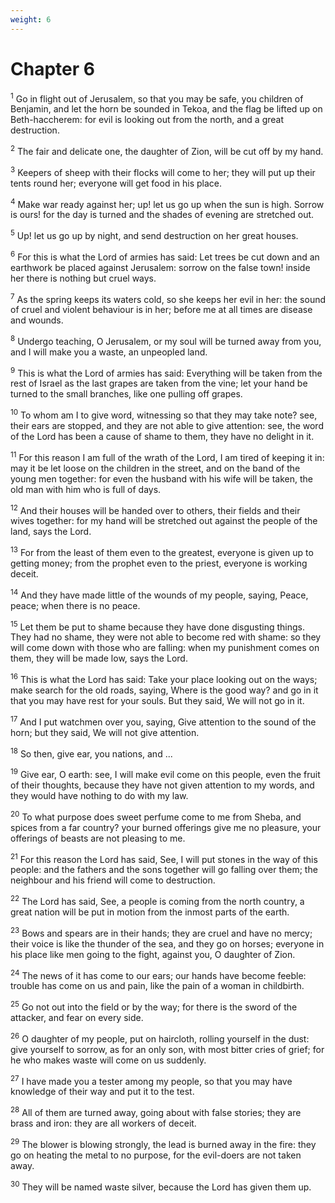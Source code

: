 ```yaml
---
weight: 6
---
```


# Chapter 6

<sup>1</sup> Go in flight out of Jerusalem, so that you may be safe, you children of Benjamin, and let the horn be sounded in Tekoa, and the flag be lifted up on Beth-haccherem: for evil is looking out from the north, and a great destruction. 

<sup>2</sup> The fair and delicate one, the daughter of Zion, will be cut off by my hand. 

<sup>3</sup> Keepers of sheep with their flocks will come to her; they will put up their tents round her; everyone will get food in his place. 

<sup>4</sup> Make war ready against her; up! let us go up when the sun is high. Sorrow is ours! for the day is turned and the shades of evening are stretched out. 

<sup>5</sup> Up! let us go up by night, and send destruction on her great houses. 

<sup>6</sup> For this is what the Lord of armies has said: Let trees be cut down and an earthwork be placed against Jerusalem: sorrow on the false town! inside her there is nothing but cruel ways. 

<sup>7</sup> As the spring keeps its waters cold, so she keeps her evil in her: the sound of cruel and violent behaviour is in her; before me at all times are disease and wounds. 

<sup>8</sup> Undergo teaching, O Jerusalem, or my soul will be turned away from you, and I will make you a waste, an unpeopled land. 

<sup>9</sup> This is what the Lord of armies has said: Everything will be taken from the rest of Israel as the last grapes are taken from the vine; let your hand be turned to the small branches, like one pulling off grapes. 

<sup>10</sup> To whom am I to give word, witnessing so that they may take note? see, their ears are stopped, and they are not able to give attention: see, the word of the Lord has been a cause of shame to them, they have no delight in it. 

<sup>11</sup> For this reason I am full of the wrath of the Lord, I am tired of keeping it in: may it be let loose on the children in the street, and on the band of the young men together: for even the husband with his wife will be taken, the old man with him who is full of days. 

<sup>12</sup> And their houses will be handed over to others, their fields and their wives together: for my hand will be stretched out against the people of the land, says the Lord. 

<sup>13</sup> For from the least of them even to the greatest, everyone is given up to getting money; from the prophet even to the priest, everyone is working deceit. 

<sup>14</sup> And they have made little of the wounds of my people, saying, Peace, peace; when there is no peace. 

<sup>15</sup> Let them be put to shame because they have done disgusting things. They had no shame, they were not able to become red with shame: so they will come down with those who are falling: when my punishment comes on them, they will be made low, says the Lord. 

<sup>16</sup> This is what the Lord has said: Take your place looking out on the ways; make search for the old roads, saying, Where is the good way? and go in it that you may have rest for your souls. But they said, We will not go in it. 

<sup>17</sup> And I put watchmen over you, saying, Give attention to the sound of the horn; but they said, We will not give attention. 

<sup>18</sup> So then, give ear, you nations, and ... 

<sup>19</sup> Give ear, O earth: see, I will make evil come on this people, even the fruit of their thoughts, because they have not given attention to my words, and they would have nothing to do with my law. 

<sup>20</sup> To what purpose does sweet perfume come to me from Sheba, and spices from a far country? your burned offerings give me no pleasure, your offerings of beasts are not pleasing to me. 

<sup>21</sup> For this reason the Lord has said, See, I will put stones in the way of this people: and the fathers and the sons together will go falling over them; the neighbour and his friend will come to destruction. 

<sup>22</sup> The Lord has said, See, a people is coming from the north country, a great nation will be put in motion from the inmost parts of the earth. 

<sup>23</sup> Bows and spears are in their hands; they are cruel and have no mercy; their voice is like the thunder of the sea, and they go on horses; everyone in his place like men going to the fight, against you, O daughter of Zion. 

<sup>24</sup> The news of it has come to our ears; our hands have become feeble: trouble has come on us and pain, like the pain of a woman in childbirth. 

<sup>25</sup> Go not out into the field or by the way; for there is the sword of the attacker, and fear on every side. 

<sup>26</sup> O daughter of my people, put on haircloth, rolling yourself in the dust: give yourself to sorrow, as for an only son, with most bitter cries of grief; for he who makes waste will come on us suddenly. 

<sup>27</sup> I have made you a tester among my people, so that you may have knowledge of their way and put it to the test. 

<sup>28</sup> All of them are turned away, going about with false stories; they are brass and iron: they are all workers of deceit. 

<sup>29</sup> The blower is blowing strongly, the lead is burned away in the fire: they go on heating the metal to no purpose, for the evil-doers are not taken away. 

<sup>30</sup> They will be named waste silver, because the Lord has given them up. 


